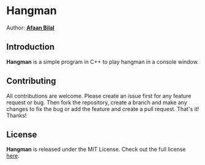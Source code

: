 Hangman
=======

Author: **[Afaan Bilal](https://afaan.me)**  

## Introduction
**Hangman** is a simple program in C++ to play hangman in a console window.

## Contributing
All contributions are welcome. Please create an issue first for any feature request
or bug. Then fork the repository, create a branch and make any changes to fix the bug 
or add the feature and create a pull request. That's it!
Thanks!

## License
**Hangman** is released under the MIT License.
Check out the full license [here](LICENSE).
